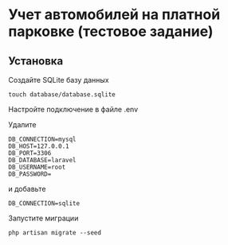 # Учет автомобилей на платной парковке (тестовое задание)

## Установка

Создайте SQLite базу данных

```
touch database/database.sqlite
```

Настройте подключение в файле .env

Удалите

```
DB_CONNECTION=mysql
DB_HOST=127.0.0.1
DB_PORT=3306
DB_DATABASE=laravel
DB_USERNAME=root
DB_PASSWORD=
```

и добавьте

```
DB_CONNECTION=sqlite
```

Запустите миграции

```
php artisan migrate --seed
```
